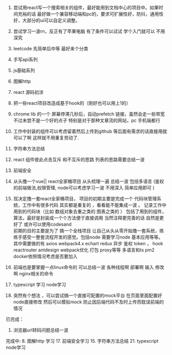 1. 尝试用react写一个搜索相关的组件，最好能用到文档中心的项目中。如果时间充裕的话 最好做一个兼容移动端和pc的，要求可扩展性好，防抖，通用性好，大部分的ui可以自定义调整。
2. 尝试学习一波rn，反正有了苹果电脑 有了条件可以试试 学个入门就可以 不用深究

5. leetcode 先简单后中等 最好来个分类
6. 手写api系列 
7. js基础系列
8. 图解http 
9. react 源码初涉
10. 把一些react项目改造成基于hook的（刚好也可以用上1的）
11. chrome lib 的一个 屏幕停滞几秒后，自动prefetch 链接，虽然会走一些带宽  不过未尝不是一个好的点子 特别是对于那种文章流的网站，pc 手机端都行
13. 工作中封装的组件可以考虑留着然后上传到github 等后面有需求的话直接用就可以了啊 这样就不用重复劳动了.

15.  字符串方法总结
16. react 组件彼此点击互斥 和不互斥的思路 列表的思路需要总结一波
17. 前端安全              
18. 从头撸一个vue|| react全家桶项目 从头梳理一遍 总结一波 包括多语言 (鉴权的前端做法,权限管理,  node可以考虑学习一波 不用深入 简单应用即可 )   

19. 现决定撸一套react全家桶项目， 项目的初期主要是完成一个 代码块管理系统，工作中有很多代码 其实都是重复的 ，看看能不能集成一波 。 记录工作中用到的代码块（比如 数组对象去重之类的 图表之类的 ） 包括了用到的组件，算法，最好是封装成一个个方法便于直接调用 当然注释更完善的话 自然是更好了 或许可以使用codesand   
前期的目的主要是为了 搞一个全栈项目 让自己从头从零开始撸一套系统，练练手感受一整套流程开发的感觉。包括node 需要学习node 基本应用等等。  其中需要做的有 axios webpack4.x echart redux 异步 鉴权 token ， hook reactrouter antdesign  webpack优化 打包 proxy等等    多语言和ts  pm2 docker依照情况考虑是否要加入

20. 前端也是要掌握一点linux命令的 可以总结一波 各种线程啊 部署啊 输入 修改啊 nginx相关的命令
    
21. typescript 学习  node学习 
22. 突然有个想法 ，可以尝试搞一个直接可配置的mock平台 在页面里面配置好 node直接修改 然后可以模拟mock 防止因后端代码不及时上传而耽误前端的情况


已完成：

1. 浏览器url转码问题总结一波 


完成中:
8. 图解http 学习
17. 前端安全学习
15. 字符串方法总结
21. typescript node学习
